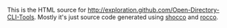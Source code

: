 This is the HTML source for <http://exploration.github.com/Open-Directory-CLI-Tools>. Mostly it's just source code generated using [shocco](https://github.com/rtomayko/shocco) and [rocco](https://github.com/rtomayko/rocco).
